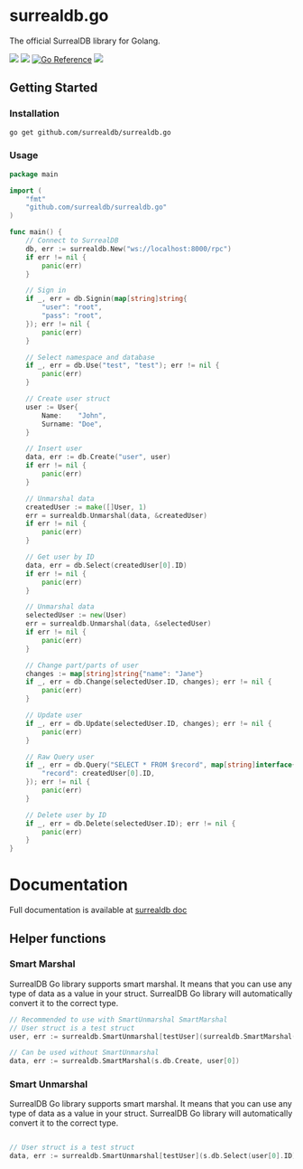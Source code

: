 # surrealdb.go

The official SurrealDB library for Golang.

[![](https://img.shields.io/badge/status-beta-ff00bb.svg?style=flat-square)](https://github.com/surrealdb/surrealdb.go) 
[![](https://img.shields.io/badge/docs-view-44cc11.svg?style=flat-square)](https://surrealdb.com/docs/integration/libraries/golang)
[![Go Reference](https://pkg.go.dev/badge/github.com/surrealdb/surrealdb.go.svg)](https://pkg.go.dev/github.com/surrealdb/surrealdb.go)
[![](https://img.shields.io/badge/license-Apache_License_2.0-00bfff.svg?style=flat-square)](https://github.com/surrealdb/surrealdb.go)

## Getting Started

### Installation

```bash
go get github.com/surrealdb/surrealdb.go
```

### Usage

```go
package main

import (
    "fmt"
    "github.com/surrealdb/surrealdb.go"
)

func main() {
    // Connect to SurrealDB
	db, err := surrealdb.New("ws://localhost:8000/rpc")
	if err != nil {
		panic(err)
	}

    // Sign in
	if _, err = db.Signin(map[string]string{
		"user": "root",
		"pass": "root",
	}); err != nil {
		panic(err)
	}

    // Select namespace and database
	if _, err = db.Use("test", "test"); err != nil {
		panic(err)
	}

	// Create user struct
	user := User{
		Name:    "John",
		Surname: "Doe",
	}

	// Insert user
	data, err := db.Create("user", user)
	if err != nil {
		panic(err)
	}

	// Unmarshal data
	createdUser := make([]User, 1)
	err = surrealdb.Unmarshal(data, &createdUser)
	if err != nil {
		panic(err)
	}

	// Get user by ID
	data, err = db.Select(createdUser[0].ID)
	if err != nil {
		panic(err)
	}

	// Unmarshal data
	selectedUser := new(User)
	err = surrealdb.Unmarshal(data, &selectedUser)
	if err != nil {
		panic(err)
	}

	// Change part/parts of user
	changes := map[string]string{"name": "Jane"}
	if _, err = db.Change(selectedUser.ID, changes); err != nil {
		panic(err)
	}

	// Update user
	if _, err = db.Update(selectedUser.ID, changes); err != nil {
		panic(err)
	}

    // Raw Query user
	if _, err = db.Query("SELECT * FROM $record", map[string]interface{}{
		"record": createdUser[0].ID,
	}); err != nil {
		panic(err)
	}

	// Delete user by ID
	if _, err = db.Delete(selectedUser.ID); err != nil {
		panic(err)
	}
}

```

# Documentation

Full documentation is available at [surrealdb doc](https://surrealdb.com/docs/integration/libraries/golang)


## Helper functions
### Smart Marshal

SurrealDB Go library supports smart marshal. It means that you can use any type of data as a value in your struct. SurrealDB Go library will automatically convert it to the correct type.

```go
// Recommended to use with SmartUnmarshal SmartMarshal
// User struct is a test struct
user, err := surrealdb.SmartUnmarshal[testUser](surrealdb.SmartMarshal(s.db.Create, user[0]))

// Can be used without SmartUnmarshal
data, err := surrealdb.SmartMarshal(s.db.Create, user[0])
```

### Smart Unmarshal

SurrealDB Go library supports smart marshal. It means that you can use any type of data as a value in your struct. SurrealDB Go library will automatically convert it to the correct type.

```go

// User struct is a test struct
data, err := surrealdb.SmartUnmarshal[testUser](s.db.Select(user[0].ID))

```




